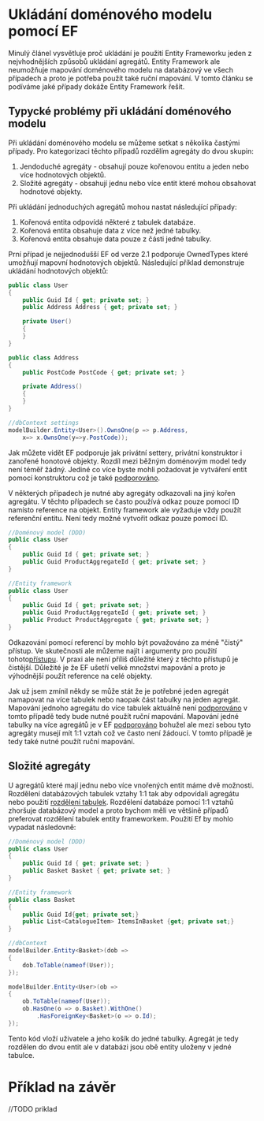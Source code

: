 # Ukládání doménového modelu pomocí EF
Minulý článel vysvětluje proč ukládání je použití Entity Frameworku jeden z nejvhodnějších způsobů ukládání agregátů. Entity Framework
ale neumožňuje mapování doménového modelu na databázový ve všech případech a proto je potřeba použít také ruční mapování. V tomto článku
se podíváme jaké případy dokáže Entity Framework řešit.


## Typycké problémy při ukládání doménového modelu
Při ukládání doménového modelu se můžeme setkat s několika častými případy. Pro kategorizaci těchto případů rozdělím agregáty
do dvou skupin:

1. Jendoduché agregáty - obsahují pouze kořenovou entitu a jeden nebo více hodnotových objektů.
2. Složité agregáty - obsahují jednu nebo více entit které mohou obsahovat hodnotové objekty.

Při ukládání jednoduchých agregátů mohou nastat následující případy:
1. Kořenová entita odpovídá některé z tabulek databáze.
2. Kořenová entita obsahuje data z více než jedné tabulky.
3. Kořenová entita obsahuje data pouze z části jedné tabulky.

Prní případ je nejjednodušší EF od verze 2.1 podporuje OwnedTypes které umožňují mapovní hodnotových objektů. Následující 
příklad demonstruje ukládání hodnotových objektů:

```csharp
public class User
{
    public Guid Id { get; private set; }
    public Address Address { get; private set; }

    private User()
    {
    }
}

public class Address
{
    public PostCode PostCode { get; private set; }

    private Address()
    {
    }
}

//dbContext settings
modelBuilder.Entity<User>().OwnsOne(p => p.Address, 
    x=> x.OwnsOne(y=>y.PostCode));

```

Jak můžete vidět EF podporuje jak privátní settery, privátní konstruktor i zanořené honotové objekty. Rozdíl mezi běžným doménovým model
tedy není téměř žádný. Jediné co více byste mohli požadovat je vytváření entit pomocí konstruktoru což je také [podporováno](https://docs.microsoft.com/en-us/ef/core/modeling/constructors).

V některých případech je nutné aby agregáty odkazovali na jiný kořen agregátu. V těchto případech se často používá odkaz pouze pomocí ID namísto
reference na objekt. Entity framework ale vyžaduje vždy použít referenční entitu. Není tedy možné vytvořit odkaz pouze pomocí ID.

```csharp
//Doménový model (DDD)
public class User
{
    public Guid Id { get; private set; }
    public Guid ProductAggregateId { get; private set; }
}

//Entity framework
public class User
{
    public Guid Id { get; private set; }
    public Guid ProductAggregateId { get; private set; }
    public Product ProductAggregate { get; private set; }
}
```

Odkazování pomocí referencí by mohlo být považováno za méně "čistý" přístup. Ve skutečnosti ale můžeme najít i argumenty pro použití tohoto[přístupu](https://enterprisecraftsmanship.com/posts/link-to-an-aggregate-reference-or-id/). V praxi ale není příliš důležité který z těchto přístupů je čistější. Důležité je že EF ušetří velké množství mapování a proto je výhodnější použít reference na celé objekty.

Jak už jsem zmínil někdy se může stát že je potřebné jeden agregát namapovat na více tabulek nebo naopak část tabulky na jeden agregát. Mapování jednoho agregátu do více tabulek aktuálně není [podporováno](https://github.com/aspnet/EntityFrameworkCore/issues/620) v tomto případě tedy bude nutné použít ruční mapování. Mapování jedné tabulky na více agregátů je v EF [podporováno](https://docs.microsoft.com/cs-cz/ef/core/modeling/table-splitting) bohužel ale mezi sebou tyto agregáty musejí mít 1:1 vztah což ve často není žádoucí. V tomto případě je tedy také
nutné použít ruční mapování.



## Složité agregáty
U agregátů které mají jednu nebo více vnořených entit máme dvě možnosti. Rozdělení databázových tabulek vztahy 1:1 tak aby odpovídali agregátu nebo použití [rozdělení tabulek](https://docs.microsoft.com/cs-cz/ef/core/modeling/table-splitting). Rozdělení databáze pomocí 1:1 vztahů zhoršuje databázový model a proto bychom měli ve většině případů preferovat rozdělení tabulek entity frameworkem. Použití Ef by mohlo vypadat následovně:

```csharp
//Doménový model (DDD)
public class User
{
    public Guid Id { get; private set; }
    public Basket Basket { get; private set; }
}

//Entity framework
public class Basket
{
    public Guid Id{get; private set;}
    public List<CatalogueItem> ItemsInBasket {get; private set;}
}

//dbContext
modelBuilder.Entity<Basket>(dob =>
{
    dob.ToTable(nameof(User));
});

modelBuilder.Entity<User>(ob =>
{
    ob.ToTable(nameof(User));
    ob.HasOne(o => o.Basket).WithOne()
        .HasForeignKey<Basket>(o => o.Id);
});
```

Tento kód vloží uživatele a jeho košík do jedné tabulky. Agregát je tedy rozdělen do dvou entit ale v databázi jsou obě entity
uloženy v jedné tabulce.


# Příklad na závěr
//TODO priklad
